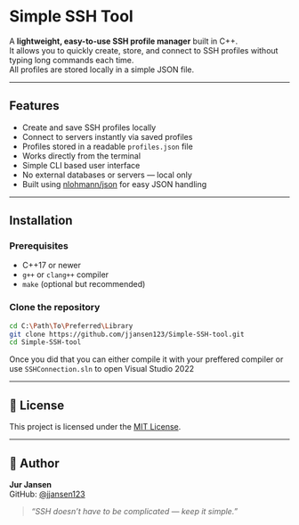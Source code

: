 # Simple SSH Tool

A **lightweight, easy-to-use SSH profile manager** built in C++.  
It allows you to quickly create, store, and connect to SSH profiles without typing long commands each time.  
All profiles are stored locally in a simple JSON file.

---

## Features

- Create and save SSH profiles locally  
- Connect to servers instantly via saved profiles  
- Profiles stored in a readable `profiles.json` file  
- Works directly from the terminal
- Simple CLI based user interface
- No external databases or servers — local only  
- Built using [nlohmann/json](https://github.com/nlohmann/json) for easy JSON handling  

---

## Installation

### Prerequisites
- C++17 or newer  
- `g++` or `clang++` compiler  
- `make` (optional but recommended)

### Clone the repository
```bash
cd C:\Path\To\Preferred\Library
git clone https://github.com/jjansen123/Simple-SSH-tool.git
cd Simple-SSH-tool
```
Once you did that you can either compile it with your preffered compiler or use `SSHConnection.sln` to open Visual Studio 2022

---

## 🪪 License

This project is licensed under the [MIT License](LICENSE).

---

## 👤 Author

**Jur Jansen**  
GitHub: [@jjansen123](https://github.com/jjansen123)

> _“SSH doesn’t have to be complicated — keep it simple.”_
